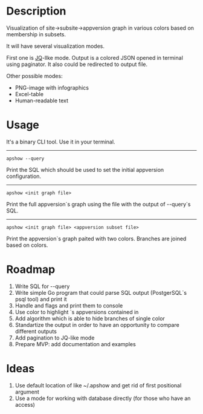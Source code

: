 # Description
Visualization of site->subsite->appversion graph in various colors based on membership in subsets.

It will have several visualization modes.

First one is [JQ](https://github.com/stedolan/jq)-llke mode.
Output is a colored JSON opened in terminal using paginator.
It also could be redirected to output file.

Other possible modes:
* PNG-image with infographics
* Excel-table
* Human-readable text


# Usage
It's a binary CLI tool. Use it in your terminal.
***
```
apshow --query
```
Print the SQL which should be used to set the initial appversion configuration.
***
```
apshow <init graph file>
```
Print the full appversion\`s graph using the file with the output of --query\`s SQL.
***
```
apshow <init graph file> <appversion subset file>
```
Print the appversion\`s graph paited with two colors. Branches are joined based on colors.

# Roadmap

1. Write SQL for --query
2. Write simple Go program that could parse SQL output (PostgerSQL\`s psql tool) and print it
3. Handle <init graph file> and <appversion subset file> flags and print them to console
4. Use color to highlight <init graph file>\`s appversions contained in <appversion subset file>
5. Add algorithm which is able to hide branches of single color
6. Standartize the output in order to have an opportunity to compare different outputs
7. Add pagination to JQ-like mode
8. Prepare MVP: add documentation and examples
  
# Ideas

1. Use default location of <init graph file> like ~/.apshow and get rid of first positional argument
2. Use a mode for working with database directly (for those who have an access)
